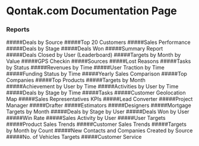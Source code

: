 # Qontak.com Documentation Page

### Reports
#####Deals by Source
#####Top 20 Customers
#####Sales Performance
#####Deals by Stage
#####Deals Won
#####Summary Report
#####Deals Closed by User (Leaderboard)
#####Targets by Month by Value
#####GPS Checkin
#####Sources
#####Lost Reasons
#####Tasks by Status
#####Revenues by Time
#####User Traction by Time
#####Funding Status by Time
#####Yearly Sales Comparison
#####Top Companies
#####Top Products
#####Targets by Month
#####Achievement by User by Time
#####Activities by User by Time
#####Deals by Stage by Time
#####Tasks
#####Customer Geolocation Map
#####Sales Representatives KPIs
#####Lead Converter
#####Project Manager
#####Drafter
#####Estimators
#####Designers
#####Mortgage Targets by Month
#####Deals by Stage by User
#####Deals Won by User
#####Win Rate
#####Sales Activity by User
#####User Targets
#####Product Sales Trends
#####Customer Sales Trends
#####Targets by Month by Count
#####New Contacts and Companies Created by Source
#####No. of Vehicles Targets
#####Customer Service
